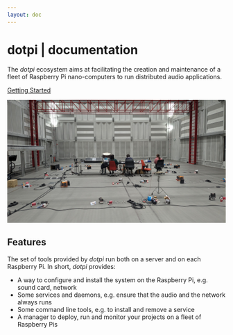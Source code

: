 ```yaml
---
layout: doc
---
```


# dotpi | documentation

The _dotpi_ ecosystem aims at facilitating the creation and maintenance of a fleet of Raspberry Pi nano-computers to run distributed audio applications.

<a class="action" href="./requirements.html">Getting Started</a>

![dots-espro](./assets/homepage/dots-espro.jpg)

## Features

The set of tools provided by _dotpi_ run both on a server and on each Raspberry Pi. In short, _dotpi_ provides:

- A way to configure and install the system on the Raspberry Pi, e.g. sound card, network
- Some services and daemons, e.g. ensure that the audio and the network always runs
- Some command line tools, e.g. to install and remove a service
- A manager to deploy, run and monitor your projects on a fleet of Raspberry Pis
